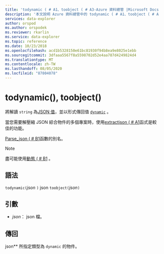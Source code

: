 ```yaml
---
title: 'todynamic ( # A1、toobject ( # A3-Azure 資料總管 |Microsoft Docs'
description: '本文說明 Azure 資料總管中的 todynamic ( # A1、toobject ( # A3。'
services: data-explorer
author: orspod
ms.author: orspodek
ms.reviewer: rkarlin
ms.service: data-explorer
ms.topic: reference
ms.date: 10/23/2018
ms.openlocfilehash: acd1b5328150e61bc81930f94b8ea9e8025e1ebb
ms.sourcegitcommit: 3dfaaa5567f8a5598702d52e4aa787d4249824d4
ms.translationtype: MT
ms.contentlocale: zh-TW
ms.lasthandoff: 08/05/2020
ms.locfileid: "87804078"
---
```

# <a name="todynamic-toobject"></a>todynamic(), toobject()

將解讀 `string` 為[JSON 值](https://json.org/)，並以形式傳回值 [`dynamic`](./scalar-data-types/dynamic.md) 。 

當您需要解壓縮 JSON 綜合物件的多個專案時，使用[extractjson ( # A1](./extractjsonfunction.md)函式是較佳的功能。

[Parse_json ( # B1](./parsejsonfunction.md)函數的別名。

> [!NOTE]
> 盡可能使用[動態 ( # B1](./scalar-data-types/dynamic.md) 。

## <a name="syntax"></a>語法

`todynamic(`*json* `)` 
 json `toobject(`*json*`)`

## <a name="arguments"></a>引數

* *json*： json 檔。

## <a name="returns"></a>傳回

json** 所指定類型為 `dynamic` 的物件。

